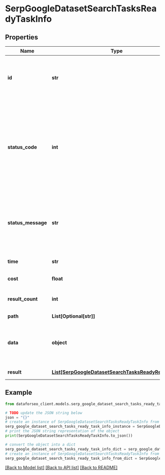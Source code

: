 # SerpGoogleDatasetSearchTasksReadyTaskInfo


## Properties

Name | Type | Description | Notes
------------ | ------------- | ------------- | -------------
**id** | **str** | task identifier unique task identifier in our system in the UUID format | [optional] 
**status_code** | **int** | status code of the task generated by DataForSEO, can be within the following range: 10000-60000 you can find the full list of the response codes here | [optional] 
**status_message** | **str** | informational message of the task you can find the full list of general informational messages here | [optional] 
**time** | **str** | execution time, seconds | [optional] 
**cost** | **float** | total tasks cost, USD | [optional] 
**result_count** | **int** | number of elements in the result array | [optional] 
**path** | **List[Optional[str]]** | URL path | [optional] 
**data** | **object** | contains the same parameters that you specified in the POST request | [optional] 
**result** | [**List[SerpGoogleDatasetSearchTasksReadyResultInfo]**](SerpGoogleDatasetSearchTasksReadyResultInfo.md) | array of results | [optional] 

## Example

```python
from dataforseo_client.models.serp_google_dataset_search_tasks_ready_task_info import SerpGoogleDatasetSearchTasksReadyTaskInfo

# TODO update the JSON string below
json = "{}"
# create an instance of SerpGoogleDatasetSearchTasksReadyTaskInfo from a JSON string
serp_google_dataset_search_tasks_ready_task_info_instance = SerpGoogleDatasetSearchTasksReadyTaskInfo.from_json(json)
# print the JSON string representation of the object
print(SerpGoogleDatasetSearchTasksReadyTaskInfo.to_json())

# convert the object into a dict
serp_google_dataset_search_tasks_ready_task_info_dict = serp_google_dataset_search_tasks_ready_task_info_instance.to_dict()
# create an instance of SerpGoogleDatasetSearchTasksReadyTaskInfo from a dict
serp_google_dataset_search_tasks_ready_task_info_from_dict = SerpGoogleDatasetSearchTasksReadyTaskInfo.from_dict(serp_google_dataset_search_tasks_ready_task_info_dict)
```
[[Back to Model list]](../README.md#documentation-for-models) [[Back to API list]](../README.md#documentation-for-api-endpoints) [[Back to README]](../README.md)


